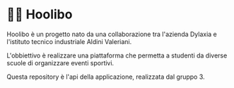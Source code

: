 # ⛹🏼 Hoolibo

Hoolibo è un progetto nato da una collaborazione tra l'azienda Dylaxia e l'istituto tecnico industriale Aldini Valeriani.

L'obbiettivo è realizzare una piattaforma che permetta a studenti da diverse scuole di organizzare eventi sportivi.

Questa repository è l'api della applicazione, realizzata dal gruppo 3.
